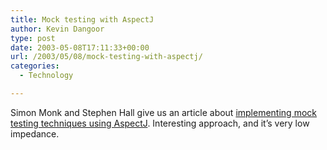 ```yaml
---
title: Mock testing with AspectJ
author: Kevin Dangoor
type: post
date: 2003-05-08T17:11:33+00:00
url: /2003/05/08/mock-testing-with-aspectj/
categories:
  - Technology

---
```

Simon Monk and Stephen Hall give us an article about [implementing mock testing techniques using AspectJ][1]. Interesting approach, and it&#8217;s very low impedance.

 [1]: http://www.xprogramming.com/xpmag/virtualMockObjects.htm